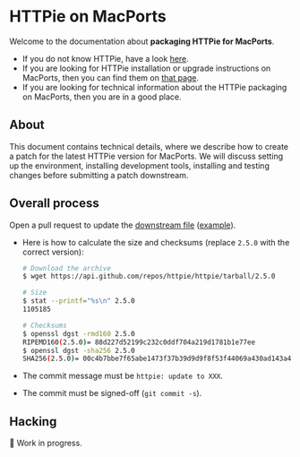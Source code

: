 # HTTPie on MacPorts

Welcome to the documentation about **packaging HTTPie for MacPorts**.

- If you do not know HTTPie, have a look [here](https://httpie.io/cli).
- If you are looking for HTTPie installation or upgrade instructions on MacPorts, then you can find them on [that page](https://httpie.io/docs#macports).
- If you are looking for technical information about the HTTPie packaging on MacPorts, then you are in a good place.

## About

This document contains technical details, where we describe how to create a patch for the latest HTTPie version for MacPorts.
We will discuss setting up the environment, installing development tools, installing and testing changes before submitting a patch downstream.

## Overall process

Open a pull request to update the [downstream file](https://github.com/macports/macports-ports/blob/master/net/httpie/Portfile) ([example](https://github.com/macports/macports-ports/pull/12167)).

- Here is how to calculate the size and checksums (replace `2.5.0` with the correct version):

  ```bash
  # Download the archive
  $ wget https://api.github.com/repos/httpie/httpie/tarball/2.5.0

  # Size
  $ stat --printf="%s\n" 2.5.0
  1105185

  # Checksums
  $ openssl dgst -rmd160 2.5.0
  RIPEMD160(2.5.0)= 88d227d52199c232c0ddf704a219d1781b1e77ee
  $ openssl dgst -sha256 2.5.0
  SHA256(2.5.0)= 00c4b7bbe7f65abe1473f37b39d9d9f8f53f44069a430ad143a404c01c2179fc
  ```

- The commit message must be `httpie: update to XXX`.
- The commit must be signed-off (`git commit -s`).

## Hacking

:construction: Work in progress.
